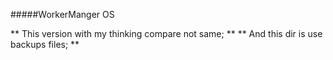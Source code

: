 #####WorkerManger OS

** This version with my thinking compare not same; **
** And this dir is use backups files; **
